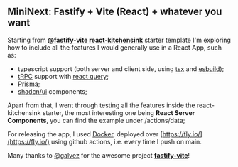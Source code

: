 ## MiniNext: Fastify + Vite (React) + whatever you want

Starting from [**@fastify-vite react-kitchensink**](https://github.com/fastify/fastify-vite/tree/dev/starters/react-kitchensink) starter template I'm exploring how to include all the features I would generally use in a React App, such as:
- typescript support (both server and client side, using [tsx](https://www.npmjs.com/package/tsx) and [esbuild](https://esbuild.github.io/));
- [tRPC](https://trpc.io/) support with [react query](https://tanstack.com/query/v3/);
- [Prisma](https://www.prisma.io/);
- [shadcn/ui](https://ui.shadcn.com/) components;

Apart from that, I went through testing all the features inside the react-kitchensink starter, the most interesting one being **React Server Components**, you can find the example under /actions/data;

For releasing the app, I used [Docker](https://docs.docker.com/get-started/02_our_app/), deployed over [https://fly.io/](https://fly.io/) using github actions, i.e. every time I push on main.

Many thanks to [@galvez](https://github.com/galvez) for the awesome project [**fastify-vite**](https://fastify-vite.dev/)!